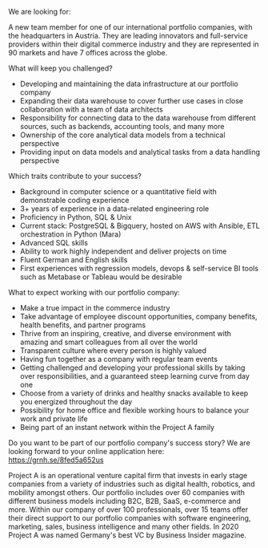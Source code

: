We are looking for:

A new team member for one of our international portfolio companies, with the headquarters in Austria. They are leading innovators and full-service providers within their digital commerce industry and they are represented in 90 markets and have 7 offices across the globe.


What will keep you challenged?

* Developing and maintaining the data infrastructure at our portfolio company 
* Expanding their data warehouse to cover further use cases in close collaboration with a team of data architects
* Responsibility for connecting data to the data warehouse from different sources, such as backends, accounting tools, and many more
* Ownership of the core analytical data models from a technical perspective
* Providing input on data models and analytical tasks from a data handling perspective


Which traits contribute to your success?

* Background in computer science or a quantitative field with demonstrable coding experience
* 3+ years of experience in a data-related engineering role
* Proficiency in Python, SQL & Unix
* Current stack: PostgreSQL & Bigquery, hosted on AWS with Ansible, ETL orchestration in Python (Mara)
* Advanced SQL skills
* Ability to work highly independent and deliver projects on time
* Fluent German and English skills
* First experiences with regression models, devops & self-service BI tools such as Metabase or Tableau would be desirable

What to expect working with our portfolio company:

* Make a true impact in the commerce industry
* Take advantage of employee discount opportunities, company benefits, health benefits, and partner programs
* Thrive from an inspiring, creative, and diverse environment with amazing and smart colleagues from all over the world
* Transparent culture where every person is highly valued
* Having fun together as a company with regular team events
* Getting challenged and developing your professional skills by taking over responsibilities, and a guaranteed steep learning curve from day one
* Choose from a variety of drinks and healthy snacks available to keep you energized throughout the day
* Possibility for home office and flexible working hours to balance your work and private life
* Being part of an instant network within the Project A family


Do you want to be part of our portfolio company's success story?
We are looking forward to your online application here: https://grnh.se/8fed5a652us 

Project A is an operational venture capital firm that invests in early stage companies from a variety of industries such as digital health, robotics, and mobility amongst others. Our portfolio includes over 60 companies with different business models including B2C, B2B, SaaS, e-commerce and more. Within our company of over 100 professionals, over 15 teams offer their direct support to our portfolio companies with software engineering, marketing, sales, business intelligence and many other fields. In 2020 Project A was named Germany's best VC by Business Insider magazine.
